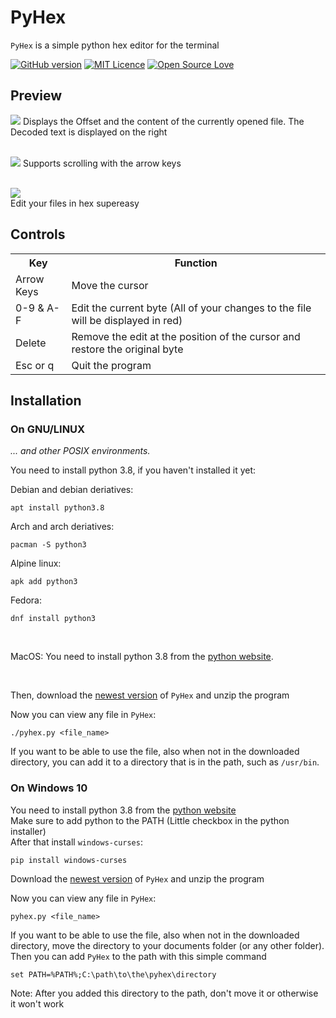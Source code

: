 
# PyHex

`PyHex` is a simple python hex editor for the terminal

[![GitHub version](https://badge.fury.io/gh/builditluc%2Fpyhex.svg)](https://badge.fury.io/gh/builditluc%2Fpyhex)
[![MIT Licence](https://badges.frapsoft.com/os/mit/mit.svg?v=103)](https://opensource.org/licenses/mit-license.php)
[![Open Source Love](https://badges.frapsoft.com/os/v2/open-source.png?v=103)](https://github.com/ellerbrock/open-source-badges/)

## Preview
![](https://i.imgur.com/Wia7wtg.png)
Displays the Offset and the content of the currently opened file. The Decoded text is displayed on the right <br><br>

![](https://i.imgur.com/c6fBf4t.png)
Supports scrolling with the arrow keys <br><br>

![](https://i.imgur.com/0OzgptH.png) <br>
Edit your files in hex supereasy 

## Controls
<table>
<tr><th>Key</th><th>Function</th></tr>
<tr><td>Arrow Keys</td><td>Move the cursor</td></tr>
<tr><td>0-9 & A-F</td><td>Edit the current byte (All of your changes to the file will be displayed in red)</td></tr>
<tr><td>Delete</td><td>Remove the edit at the position of the cursor and restore the original byte</td></tr>
<tr><td>Esc or q</td><td>Quit the program</td></tr>
</table>

## Installation

### On GNU/LINUX
*... and other POSIX environments.*

You need to install python 3.8, if you haven't installed it yet:

Debian and debian deriatives:
```
apt install python3.8
```

Arch and arch deriatives:
```
pacman -S python3
```

Alpine linux:
```
apk add python3
```

Fedora:
```
dnf install python3
```

<br>

MacOS: You need to install python 3.8 from the [python website](https://www.python.org/). 

<br>

Then, download the [newest version](https://github.com/Builditluc/PyHex/releases) of `PyHex` and unzip the program

Now you can view any file in `PyHex`:
```
./pyhex.py <file_name>
```

If you want to be able to use the file, also when not in the downloaded directory, you can add it to a directory that is in the path, such as `/usr/bin`.


### On Windows 10

You need to install python 3.8 from the [python website](https://www.python.org/) <br>
Make sure to add python to the PATH (Little checkbox in the python installer) <br>
After that install `windows-curses`:
```
pip install windows-curses
```

Download the [newest version](https://github.com/Builditluc/PyHex/releases) of `PyHex` and unzip the program

Now you can view any file in `PyHex`:
```
pyhex.py <file_name>
```

If you want to be able to use the file, also when not in the downloaded directory, move the directory to your documents folder (or any other folder).
Then you can add `PyHex` to the path with this simple command
```
set PATH=%PATH%;C:\path\to\the\pyhex\directory
```
Note: After you added this directory to the path, don't move it or otherwise it won't work

